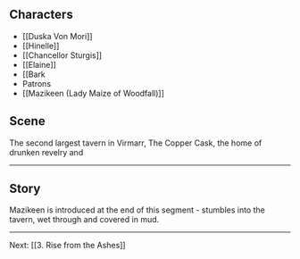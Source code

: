 ## Characters
- [[Duska Von Mori]]
- [[Hinelle]]
- [[Chancellor Sturgis]]
- [[Elaine]]
- [[Bark
- Patrons
- [[Mazikeen (Lady Maize of Woodfall)]]

## Scene

The second largest tavern in Virmarr, The Copper Cask, the home of drunken revelry and

---

## Story



Mazikeen is introduced at the end of this segment - stumbles into the tavern, wet through and covered in mud. 

---
Next: [[3. Rise from the Ashes]]